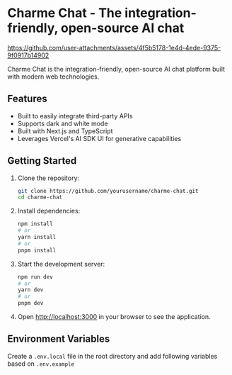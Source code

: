 # Charme Chat - The integration-friendly, open-source AI chat


https://github.com/user-attachments/assets/4f5b5178-1e4d-4ede-9375-9f0917b14902

Charme Chat is the integration-friendly, open-source AI chat platform built with modern web technologies.

## Features

- Built to easily integrate third-party APIs
- Supports dark and white mode
- Built with Next.js and TypeScript
- Leverages Vercel's AI SDK UI for generative capabilities

## Getting Started

1. Clone the repository:
   ```bash
   git clone https://github.com/yourusername/charme-chat.git
   cd charme-chat
   ```

2. Install dependencies:
   ```bash
   npm install
   # or
   yarn install
   # or
   pnpm install
   ```

3. Start the development server:
   ```bash
   npm run dev
   # or
   yarn dev
   # or
   pnpm dev
   ```

4. Open [http://localhost:3000](http://localhost:3000) in your browser to see the application.

## Environment Variables

Create a `.env.local` file in the root directory and add following variables based on `.env.example`



